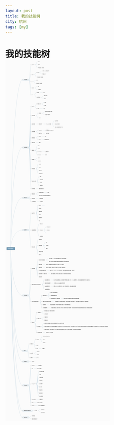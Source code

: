 ```yaml
---
layout: post
title: 我的技能树 
city: 杭州 
tags: [my]
---
```


我的技能树
=============
<style>
		* { border:0; margin:0; padding:0; }
		p { position:absolute; top:3px; right:28px; color:#555; font:bold 13px/1 sans-serif;}

		.zoom {
			display:inline-block;
			position: relative;
		}
		
		/* magnifying glass icon */
		.zoom:after {
			content:'';
			display:block; 
			width:33px; 
			height:33px; 
			position:absolute; 
			top:0;
			right:0;
		}

		.zoom img {
			display: block;
		}

		.zoom img::selection { background-color: transparent; }

		#ex2 img:hover { cursor: url(grab.cur), default; }
		#ex2 img:active { cursor: url(grabbed.cur), default; }
</style>
<script src="https://cdn.bootcss.com/jquery/3.2.1/jquery.min.js"></script>
<script type="text/javascript" src="/js/jquery.zoom.min.js"></script>

<script type="text/javascript">
	jQuery(document).ready(function(){
		jQuery('#ex1').zoom();	
	});
</script>


<span class="zoom"  id='ex1'>
		<img src='/images/my_ability_tree.png' width="329px" height="1135px"  alt="我的技能树"/>
</span>


